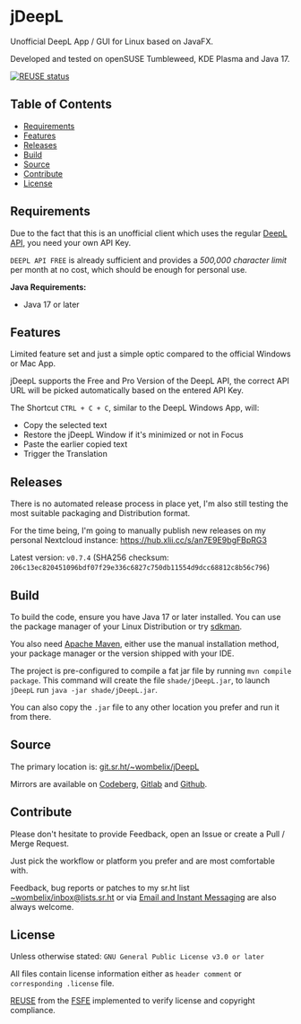 <!--
 SPDX-FileCopyrightText: 2023 Dominik Wombacher <dominik@wombacher.cc>
 SPDX-License-Identifier: CC-BY-SA-4.0
-->

# jDeepL

Unofficial DeepL App / GUI for Linux based on JavaFX.

Developed and tested on openSUSE Tumbleweed, KDE Plasma and Java 17.

[![REUSE status](https://api.reuse.software/badge/git.sr.ht/~wombelix/jDeepL)](https://api.reuse.software/info/git.sr.ht/~wombelix/jDeepL)

## Table of Contents

* [Requirements](#requirements)
* [Features](#features)
* [Releases](#releases)
* [Build](#build)
* [Source](#source)
* [Contribute](#contribute)
* [License](#license)

## Requirements

Due to the fact that this is an unofficial client which uses the regular [DeepL API](https://www.deepl.com/pro-api?cta=header-pro-api/), you need your own API Key.

`DEEPL API FREE` is already sufficient and provides a *500,000 character limit* per month at no cost, which should be enough for personal use.

**Java Requirements:**
- Java 17 or later

## Features

Limited feature set and just a simple optic compared to the official Windows or Mac App.

jDeepL supports the Free and Pro Version of the DeepL API, the correct API URL will be picked automatically based on the entered API Key.

The Shortcut `CTRL + C + C`, similar to the DeepL Windows App, will:
* Copy the selected text
* Restore the jDeepL Window if it's minimized or not in Focus
* Paste the earlier copied text
* Trigger the Translation

## Releases

There is no automated release process in place yet, I'm also still testing the most suitable packaging and Distribution format.

For the time being, I'm going to manually publish new releases on my personal Nextcloud instance: https://hub.xlii.cc/s/an7E9E9bgFBpRG3

Latest version: `v0.7.4` (SHA256 checksum: `206c13ec820451096bdf07f29e336c6827c750db11554d9dcc68812c8b56c796`)

## Build

To build the code, ensure you have Java 17 or later installed.
You can use the package manager of your Linux Distribution or try [sdkman](https://sdkman.io).

You also need [Apache Maven](https://maven.apache.org/install.html), either use the manual installation method,
your package manager or the version shipped with your IDE.

The project is pre-configured to compile a fat jar file by running `mvn compile package`.
This command will create the file `shade/jDeepL.jar`, to launch `jDeepL` run `java -jar shade/jDeepL.jar`.

You can also copy the `.jar` file to any other location you prefer and run it from there.

## Source

The primary location is:
[git.sr.ht/~wombelix/jDeepL](https://git.sr.ht/~wombelix/jDeepL)

Mirrors are available on
[Codeberg](https://codeberg.org/wombelix/jDeepL),
[Gitlab](https://gitlab.com/wombelix/jDeepL)
and
[Github](https://github.com/wombelix/jDeepL).

## Contribute

Please don't hesitate to provide Feedback,
open an Issue or create a Pull / Merge Request.

Just pick the workflow or platform you prefer and are most comfortable with.

Feedback, bug reports or patches to my sr.ht list
[~wombelix/inbox@lists.sr.ht](https://lists.sr.ht/~wombelix/inbox) or via
[Email and Instant Messaging](https://dominik.wombacher.cc/pages/contact.html)
are also always welcome.

## License

Unless otherwise stated: `GNU General Public License v3.0 or later`

All files contain license information either as
`header comment` or `corresponding .license` file.

[REUSE](https://reuse.software) from the [FSFE](https://fsfe.org/)
implemented to verify license and copyright compliance.
